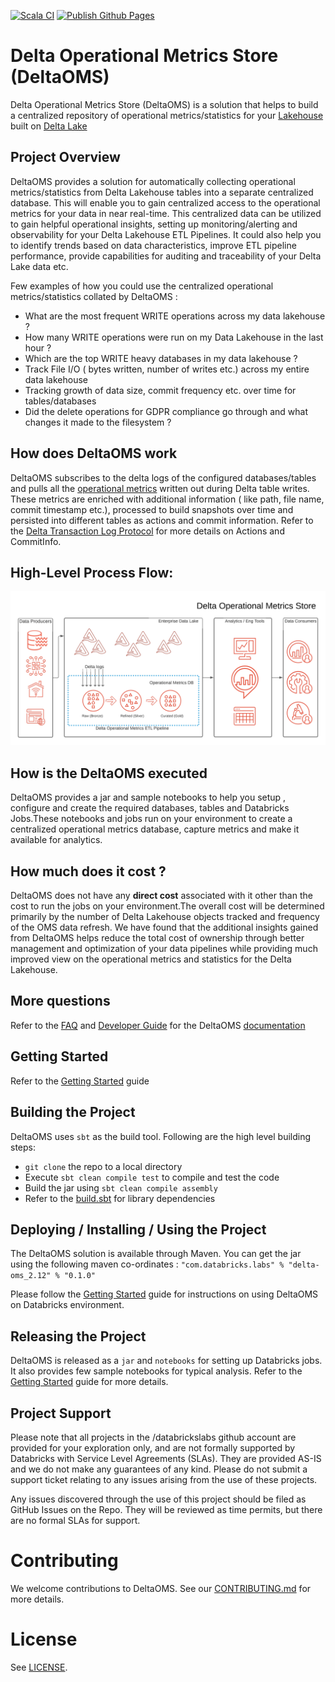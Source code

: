 [![Scala CI](https://github.com/databrickslabs/delta-oms/actions/workflows/scala.yml/badge.svg?branch=dev)](https://github.com/databrickslabs/delta-oms/actions/workflows/scala.yml)
[![Publish Github Pages](https://github.com/databrickslabs/delta-oms/actions/workflows/gh-pages.yml/badge.svg)](https://github.com/databrickslabs/delta-oms/actions/workflows/gh-pages.yml)

# Delta Operational Metrics Store (DeltaOMS)
Delta Operational Metrics Store (DeltaOMS) is a solution that helps to build a 
centralized repository of operational metrics/statistics for your [Lakehouse](http://cidrdb.org/cidr2021/papers/cidr2021_paper17.pdf) 
built on [Delta Lake](https://github.com/delta-io/delta) 

## Project Overview
DeltaOMS provides a solution for automatically collecting operational metrics/statistics from Delta 
Lakehouse tables into a separate centralized database. This will enable you to gain centralized access 
to the operational metrics for your data in near real-time. This centralized data can be utilized
to gain helpful operational insights, setting up monitoring/alerting and observability for your 
Delta Lakehouse ETL Pipelines. It could also help you to identify trends based on data characteristics, 
improve ETL pipeline performance, provide capabilities for auditing and traceability of your Delta Lake data etc.

Few examples of how you could use the centralized operational metrics/statistics collated by DeltaOMS :

- What are the most frequent WRITE operations across my data lakehouse ?
- How many WRITE operations were run on my Data Lakehouse in the last hour ?
- Which are the top WRITE heavy databases in my data lakehouse ?
- Track File I/O ( bytes written, number of writes etc.) across my entire data lakehouse
- Tracking growth of data size, commit frequency etc. over time for tables/databases
- Did the delete operations for GDPR compliance go through and what changes it made to the filesystem ?

## How does DeltaOMS work
DeltaOMS subscribes to the delta logs of the configured databases/tables and pulls all the 
[operational metrics](https://docs.databricks.com/delta/delta-utility.html#operation-metrics-keys) 
written out during Delta table writes. These metrics are enriched with additional information 
( like path, file name, commit timestamp etc.), processed to build snapshots over time and 
persisted into different tables as actions and commit information. Refer to the 
[Delta Transaction Log Protocol](https://github.com/delta-io/delta/blob/master/PROTOCOL.md#actions) 
for more details on Actions and CommitInfo.

## High-Level Process Flow:

![DeltaOMS High-Level Process Flow](./docs/static/images/DeltaOMS_High_Level_Flow.png)

## How is the DeltaOMS executed
DeltaOMS provides a jar and sample notebooks to help you setup , configure and 
create the required databases, tables and Databricks Jobs.These notebooks and jobs run on 
your environment to create a centralized operational metrics database, capture metrics and 
make it available for analytics.

## How much does it cost ?
DeltaOMS does not have any **direct cost** associated with it other than the cost to run the jobs 
on your environment.The overall cost will be determined primarily by the number of Delta Lakehouse 
objects tracked and frequency of the OMS data refresh. 
We have found that the additional insights gained from DeltaOMS helps reduce the total cost of 
ownership through better management and optimization of your data pipelines while providing much 
improved view on the operational metrics and statistics for the Delta Lakehouse.

## More questions

Refer to the [FAQ](https://databrickslabs.github.io/delta-oms/faq/) 
and [Developer Guide](https://databrickslabs.github.io/delta-oms/developer_guide/) for the 
DeltaOMS [documentation](https://databrickslabs.github.io/delta-oms/)

## Getting Started

Refer to the  [Getting Started](https://databrickslabs.github.io/delta-oms/getting_started/) guide

## Building the Project
DeltaOMS uses `sbt` as the build tool. Following are the high level building steps:

- `git clone` the repo to a local directory
- Execute `sbt clean compile test` to compile and test the code
- Build the jar using `sbt clean compile assembly`
- Refer to the [build.sbt](./build.sbt) for library dependencies

## Deploying / Installing / Using the Project
The DeltaOMS solution is available through Maven. You can get the jar using the following maven
co-ordinates : `"com.databricks.labs" % "delta-oms_2.12" % "0.1.0"`

Please follow the [Getting Started](https://databrickslabs.github.io/delta-oms/getting_started/) guide for instructions on 
using DeltaOMS on Databricks environment.

## Releasing the Project
DeltaOMS is released as a `jar` and `notebooks` for setting up Databricks jobs. 
It also provides few sample notebooks for typical analysis.
Refer to the [Getting Started](https://databrickslabs.github.io/delta-oms/getting_started/) guide for more details.

## Project Support
Please note that all projects in the /databrickslabs github account are provided for your 
exploration only, and are not formally supported by Databricks with Service Level Agreements (SLAs).
They are provided AS-IS and we do not make any guarantees of any kind.
Please do not submit a support ticket relating to any issues arising from the use of these projects.

Any issues discovered through the use of this project should be filed as GitHub Issues on the Repo.
They will be reviewed as time permits, but there are no formal SLAs for support.


# Contributing 
We welcome contributions to DeltaOMS. See our [CONTRIBUTING.md](CONTRIBUTING.md) for more details.

# License
See [LICENSE](LICENSE).
